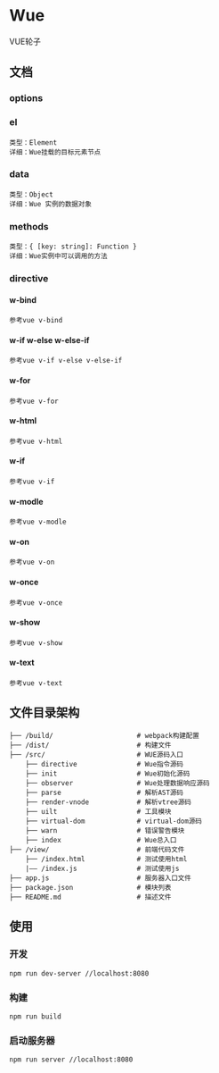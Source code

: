 # Wue

VUE轮子

## 文档

### options

### el 
    类型：Element
    详细：Wue挂载的目标元素节点

### data
    类型：Object
    详细：Wue 实例的数据对象

### methods
    类型：{ [key: string]: Function }
    详细：Wue实例中可以调用的方法

### directive

#### w-bind 
    参考vue v-bind

#### w-if w-else w-else-if
    参考vue v-if v-else v-else-if

#### w-for
    参考vue v-for

#### w-html
    参考vue v-html

#### w-if
    参考vue v-if

#### w-modle
    参考vue v-modle

#### w-on
    参考vue v-on

#### w-once
    参考vue v-once

#### w-show
    参考vue v-show

#### w-text
    参考vue v-text


## 文件目录架构

```
├── /build/                     # webpack构建配置
├── /dist/                      # 构建文件
├── /src/                       # WUE源码入口
    ├── directive               # Wue指令源码
    ├── init                    # Wue初始化源码
    ├── observer                # Wue处理数据响应源码
    ├── parse                   # 解析AST源码
    ├── render-vnode            # 解析vtree源码
    ├── uilt                    # 工具模块
    ├── virtual-dom             # virtual-dom源码
    ├── warn                    # 错误警告模块
    ├── index                   # Wue总入口
├── /view/                      # 前端代码文件
    ├── /index.html             # 测试使用html    
    |—— /index.js               # 测试使用js
├── app.js	                    # 服务器入口文件
├── package.json                # 模块列表
├── README.md                   # 描述文件
```

## 使用

### 开发
```
npm run dev-server //localhost:8080
```

### 构建
```
npm run build
```

### 启动服务器
```
npm run server //localhost:8080
```
